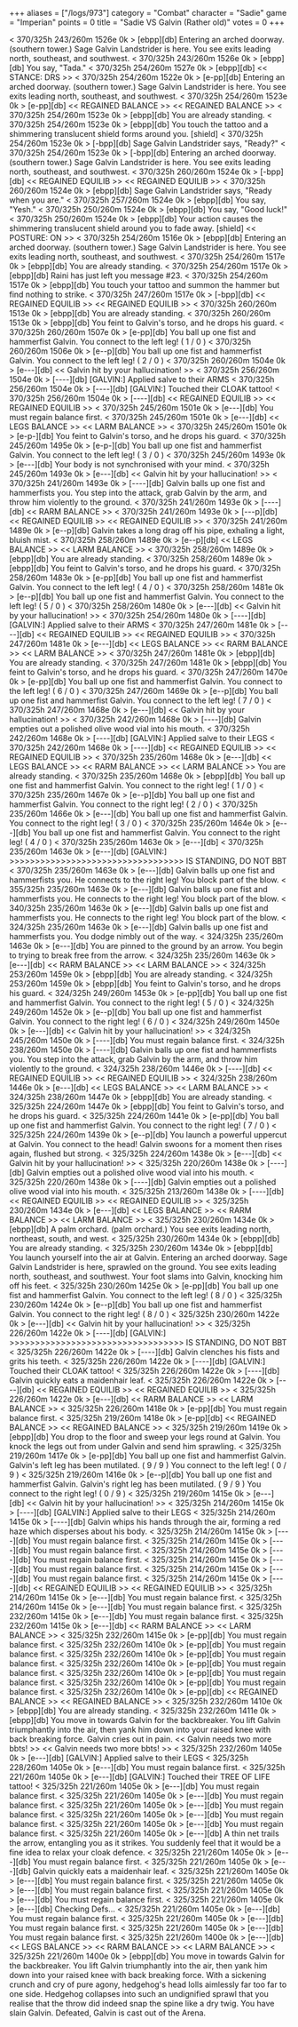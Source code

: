 +++
aliases = ["/logs/973"]
category = "Combat"
character = "Sadie"
game = "Imperian"
points = 0
title = "Sadie VS Galvin (Rather old)"
votes = 0
+++

< 370/325h 243/260m 1526e 0k > [ebpp][db] 
Entering an arched doorway. (southern tower.)
Sage Galvin Landstrider is here. You see exits leading north, southeast, and 
southwest.
< 370/325h 243/260m 1526e 0k > [ebpp][db] 
You say, "Tada."
< 370/325h 254/260m 1527e 0k > [ebpp][db] 
<< STANCE: DRS >>
< 370/325h 254/260m 1522e 0k > [e-pp][db] 
Entering an arched doorway. (southern tower.)
Sage Galvin Landstrider is here. You see exits leading north, southeast, and 
southwest.
< 370/325h 254/260m 1523e 0k > [e-pp][db] 
<< REGAINED BALANCE >>
<< REGAINED BALANCE >>
< 370/325h 254/260m 1523e 0k > [ebpp][db] 
You are already standing.
< 370/325h 254/260m 1523e 0k > [ebpp][db] 
You touch the tattoo and a shimmering translucent shield forms around you. [shield]
< 370/325h 254/260m 1523e 0k > [-bpp][db] 
Sage Galvin Landstrider says, "Ready?"
< 370/325h 254/260m 1523e 0k > [-bpp][db] 
Entering an arched doorway. (southern tower.)
Sage Galvin Landstrider is here. You see exits leading north, southeast, and 
southwest.
< 370/325h 260/260m 1524e 0k > [-bpp][db] 
<< REGAINED EQUILIB >>
<< REGAINED EQUILIB >>
< 370/325h 260/260m 1524e 0k > [ebpp][db] 
Sage Galvin Landstrider says, "Ready when you are."
< 370/325h 257/260m 1524e 0k > [ebpp][db] 
You say, "Yesh."
< 370/325h 250/260m 1524e 0k > [ebpp][db] 
You say, "Good luck!"
< 370/325h 250/260m 1524e 0k > [ebpp][db] 
Your action causes the shimmering translucent shield around you to fade away. [shield]
<< POSTURE: ON >>
< 370/325h 254/260m 1516e 0k > [ebpp][db] 
Entering an arched doorway. (southern tower.)
Sage Galvin Landstrider is here. You see exits leading north, southeast, and 
southwest.
< 370/325h 254/260m 1517e 0k > [ebpp][db] 
You are already standing.
< 370/325h 254/260m 1517e 0k > [ebpp][db] 
Raini has just left you message #23.
< 370/325h 254/260m 1517e 0k > [ebpp][db] 
You touch your tattoo and summon the hammer but find nothing to strike.
< 370/325h 247/260m 1517e 0k > [-bpp][db] 
<< REGAINED EQUILIB >>
<< REGAINED EQUILIB >>
< 370/325h 260/260m 1513e 0k > [ebpp][db] 
You are already standing.
< 370/325h 260/260m 1513e 0k > [ebpp][db] 
You feint to Galvin's torso, and he drops his guard.
< 370/325h 260/260m 1507e 0k > [e-pp][db] 
You ball up one fist and hammerfist Galvin.
You connect to the left leg! ( 1 / 0 )
< 370/325h 260/260m 1506e 0k > [e--p][db] 
You ball up one fist and hammerfist Galvin.
You connect to the left leg! ( 2 / 0 )
< 370/325h 260/260m 1504e 0k > [e---][db] 
<< Galvin hit by your hallucination! >>
< 370/325h 256/260m 1504e 0k > [----][db] 
[GALVIN:] Applied salve to their ARMS
< 370/325h 256/260m 1504e 0k > [----][db] 
[GALVIN:] Touched their CLOAK tattoo!
< 370/325h 256/260m 1504e 0k > [----][db] 
<< REGAINED EQUILIB >>
<< REGAINED EQUILIB >>
< 370/325h 245/260m 1501e 0k > [e---][db] 
You must regain balance first.
< 370/325h 245/260m 1501e 0k > [e---][db] 
<< LEGS BALANCE >>
<< LARM BALANCE >>
< 370/325h 245/260m 1501e 0k > [e-p-][db] 
You feint to Galvin's torso, and he drops his guard.
< 370/325h 245/260m 1495e 0k > [e-p-][db] 
You ball up one fist and hammerfist Galvin.
You connect to the left leg! ( 3 / 0 )
< 370/325h 245/260m 1493e 0k > [e---][db] 
Your body is not synchronised with your mind.
< 370/325h 245/260m 1493e 0k > [e---][db] 
<< Galvin hit by your hallucination! >>
< 370/325h 241/260m 1493e 0k > [----][db] 
Galvin balls up one fist and hammerfists you.
You step into the attack, grab Galvin by the arm, and throw him violently to 
the ground.
< 370/325h 241/260m 1493e 0k > [----][db] 
<< RARM BALANCE >>
< 370/325h 241/260m 1493e 0k > [---p][db] 
<< REGAINED EQUILIB >>
<< REGAINED EQUILIB >>
< 370/325h 241/260m 1489e 0k > [e--p][db] 
Galvin takes a long drag off his pipe, exhaling a light, bluish mist.
< 370/325h 258/260m 1489e 0k > [e--p][db] 
<< LEGS BALANCE >>
<< LARM BALANCE >>
< 370/325h 258/260m 1489e 0k > [ebpp][db] 
You are already standing.
< 370/325h 258/260m 1489e 0k > [ebpp][db] 
You feint to Galvin's torso, and he drops his guard.
< 370/325h 258/260m 1483e 0k > [e-pp][db] 
You ball up one fist and hammerfist Galvin.
You connect to the left leg! ( 4 / 0 )
< 370/325h 258/260m 1481e 0k > [e--p][db] 
You ball up one fist and hammerfist Galvin.
You connect to the left leg! ( 5 / 0 )
< 370/325h 258/260m 1480e 0k > [e---][db] 
<< Galvin hit by your hallucination! >>
< 370/325h 254/260m 1480e 0k > [----][db] 
[GALVIN:] Applied salve to their ARMS
< 370/325h 247/260m 1481e 0k > [----][db] 
<< REGAINED EQUILIB >>
<< REGAINED EQUILIB >>
< 370/325h 247/260m 1481e 0k > [e---][db] 
<< LEGS BALANCE >>
<< RARM BALANCE >>
<< LARM BALANCE >>
< 370/325h 247/260m 1481e 0k > [ebpp][db] 
You are already standing.
< 370/325h 247/260m 1481e 0k > [ebpp][db] 
You feint to Galvin's torso, and he drops his guard.
< 370/325h 247/260m 1470e 0k > [e-pp][db] 
You ball up one fist and hammerfist Galvin.
You connect to the left leg! ( 6 / 0 )
< 370/325h 247/260m 1469e 0k > [e--p][db] 
You ball up one fist and hammerfist Galvin.
You connect to the left leg! ( 7 / 0 )
< 370/325h 247/260m 1468e 0k > [e---][db] 
<< Galvin hit by your hallucination! >>
< 370/325h 242/260m 1468e 0k > [----][db] 
Galvin empties out a polished olive wood vial into his mouth.
< 370/325h 242/260m 1468e 0k > [----][db] 
[GALVIN:] Applied salve to their LEGS
< 370/325h 242/260m 1468e 0k > [----][db] 
<< REGAINED EQUILIB >>
<< REGAINED EQUILIB >>
< 370/325h 235/260m 1468e 0k > [e---][db] 
<< LEGS BALANCE >>
<< RARM BALANCE >>
<< LARM BALANCE >>
You are already standing.
< 370/325h 235/260m 1468e 0k > [ebpp][db] 
You ball up one fist and hammerfist Galvin.
You connect to the right leg! ( 1 / 0 )
< 370/325h 235/260m 1467e 0k > [e--p][db] 
You ball up one fist and hammerfist Galvin.
You connect to the right leg! ( 2 / 0 )
< 370/325h 235/260m 1466e 0k > [e---][db] 
You ball up one fist and hammerfist Galvin.
You connect to the right leg! ( 3 / 0 )
< 370/325h 235/260m 1464e 0k > [e---][db] 
You ball up one fist and hammerfist Galvin.
You connect to the right leg! ( 4 / 0 )
< 370/325h 235/260m 1463e 0k > [e---][db] 
< 370/325h 235/260m 1463e 0k > [e---][db] 
[GALVIN:] >>>>>>>>>>>>>>>>>>>>>>>>>>>>>>>>>> IS STANDING, DO NOT BBT
< 370/325h 235/260m 1463e 0k > [e---][db] 
Galvin balls up one fist and hammerfists you.
He connects to the right leg!
You block part of the blow.
< 355/325h 235/260m 1463e 0k > [e---][db] 
Galvin balls up one fist and hammerfists you.
He connects to the right leg!
You block part of the blow.
< 340/325h 235/260m 1463e 0k > [e---][db] 
Galvin balls up one fist and hammerfists you.
He connects to the right leg!
You block part of the blow.
< 324/325h 235/260m 1463e 0k > [e---][db] 
Galvin balls up one fist and hammerfists you.
You dodge nimbly out of the way.
< 324/325h 235/260m 1463e 0k > [e---][db] 
You are pinned to the ground by an arrow.
You begin to trying to break free from the arrow.
< 324/325h 235/260m 1463e 0k > [e---][db] 
<< RARM BALANCE >>
<< LARM BALANCE >>
< 324/325h 253/260m 1459e 0k > [ebpp][db] 
You are already standing.
< 324/325h 253/260m 1459e 0k > [ebpp][db] 
You feint to Galvin's torso, and he drops his guard.
< 324/325h 249/260m 1453e 0k > [e-pp][db] 
You ball up one fist and hammerfist Galvin.
You connect to the right leg! ( 5 / 0 )
< 324/325h 249/260m 1452e 0k > [e--p][db] 
You ball up one fist and hammerfist Galvin.
You connect to the right leg! ( 6 / 0 )
< 324/325h 249/260m 1450e 0k > [e---][db] 
<< Galvin hit by your hallucination! >>
< 324/325h 245/260m 1450e 0k > [----][db] 
You must regain balance first.
< 324/325h 238/260m 1450e 0k > [----][db] 
Galvin balls up one fist and hammerfists you.
You step into the attack, grab Galvin by the arm, and throw him violently to 
the ground.
< 324/325h 238/260m 1446e 0k > [----][db] 
<< REGAINED EQUILIB >>
<< REGAINED EQUILIB >>
< 324/325h 238/260m 1446e 0k > [e---][db] 
<< LEGS BALANCE >>
<< LARM BALANCE >>
< 324/325h 238/260m 1447e 0k > [ebpp][db] 
You are already standing.
< 325/325h 224/260m 1447e 0k > [ebpp][db] 
You feint to Galvin's torso, and he drops his guard.
< 325/325h 224/260m 1441e 0k > [e-pp][db] 
You ball up one fist and hammerfist Galvin.
You connect to the right leg! ( 7 / 0 )
< 325/325h 224/260m 1439e 0k > [e--p][db] 
You launch a powerful uppercut at Galvin.
You connect to the head!
Galvin swoons for a moment then rises again, flushed but strong.
< 325/325h 224/260m 1438e 0k > [e---][db] 
<< Galvin hit by your hallucination! >>
< 325/325h 220/260m 1438e 0k > [----][db] 
Galvin empties out a polished olive wood vial into his mouth.
< 325/325h 220/260m 1438e 0k > [----][db] 
Galvin empties out a polished olive wood vial into his mouth.
< 325/325h 213/260m 1438e 0k > [----][db] 
<< REGAINED EQUILIB >>
<< REGAINED EQUILIB >>
< 325/325h 230/260m 1434e 0k > [e---][db] 
<< LEGS BALANCE >>
<< RARM BALANCE >>
<< LARM BALANCE >>
< 325/325h 230/260m 1434e 0k > [ebpp][db] 
A palm orchard. (palm orchard.)
You see exits leading north, northeast, south, and west.
< 325/325h 230/260m 1434e 0k > [ebpp][db] 
You are already standing.
< 325/325h 230/260m 1434e 0k > [ebpp][db] 
You launch yourself into the air at Galvin.
Entering an arched doorway.
Sage Galvin Landstrider is here, sprawled on the ground. You see exits leading 
north, southeast, and southwest.
Your foot slams into Galvin, knocking him off his feet.
< 325/325h 230/260m 1425e 0k > [e-pp][db] 
You ball up one fist and hammerfist Galvin.
You connect to the left leg! ( 8 / 0 )
< 325/325h 230/260m 1424e 0k > [e--p][db] 
You ball up one fist and hammerfist Galvin.
You connect to the right leg! ( 8 / 0 )
< 325/325h 230/260m 1422e 0k > [e---][db] 
<< Galvin hit by your hallucination! >>
< 325/325h 226/260m 1422e 0k > [----][db] 
[GALVIN:] >>>>>>>>>>>>>>>>>>>>>>>>>>>>>>>>>> IS STANDING, DO NOT BBT
< 325/325h 226/260m 1422e 0k > [----][db] 
Galvin clenches his fists and grits his teeth.
< 325/325h 226/260m 1422e 0k > [----][db] 
[GALVIN:] Touched their CLOAK tattoo!
< 325/325h 226/260m 1422e 0k > [----][db] 
Galvin quickly eats a maidenhair leaf.
< 325/325h 226/260m 1422e 0k > [----][db] 
<< REGAINED EQUILIB >>
<< REGAINED EQUILIB >>
< 325/325h 226/260m 1422e 0k > [e---][db] 
<< RARM BALANCE >>
<< LARM BALANCE >>
< 325/325h 226/260m 1418e 0k > [e-pp][db] 
You must regain balance first.
< 325/325h 219/260m 1418e 0k > [e-pp][db] 
<< REGAINED BALANCE >>
<< REGAINED BALANCE >>
< 325/325h 219/260m 1419e 0k > [ebpp][db] 
You drop to the floor and sweep your legs round at Galvin.
You knock the legs out from under Galvin and send him sprawling.
< 325/325h 219/260m 1417e 0k > [e-pp][db] 
You ball up one fist and hammerfist Galvin.
Galvin's left leg has been mutilated. ( 9 / 9 )
You connect to the left leg! ( 0 / 9 )
< 325/325h 219/260m 1416e 0k > [e--p][db] 
You ball up one fist and hammerfist Galvin.
Galvin's right leg has been mutilated. ( 9 / 9 )
You connect to the right leg! ( 0 / 9 )
< 325/325h 219/260m 1415e 0k > [e---][db] 
<< Galvin hit by your hallucination! >>
< 325/325h 214/260m 1415e 0k > [----][db] 
[GALVIN:] Applied salve to their LEGS
< 325/325h 214/260m 1415e 0k > [----][db] 
Galvin whips his hands through the air, forming a red haze which disperses 
about his body.
< 325/325h 214/260m 1415e 0k > [----][db] 
You must regain balance first.
< 325/325h 214/260m 1415e 0k > [----][db] 
You must regain balance first.
< 325/325h 214/260m 1415e 0k > [----][db] 
You must regain balance first.
< 325/325h 214/260m 1415e 0k > [----][db] 
You must regain balance first.
< 325/325h 214/260m 1415e 0k > [----][db] 
You must regain balance first.
< 325/325h 214/260m 1415e 0k > [----][db] 
<< REGAINED EQUILIB >>
<< REGAINED EQUILIB >>
< 325/325h 214/260m 1415e 0k > [e---][db] 
You must regain balance first.
< 325/325h 214/260m 1415e 0k > [e---][db] 
You must regain balance first.
< 325/325h 232/260m 1415e 0k > [e---][db] 
You must regain balance first.
< 325/325h 232/260m 1415e 0k > [e---][db] 
<< RARM BALANCE >>
<< LARM BALANCE >>
< 325/325h 232/260m 1415e 0k > [e-pp][db] 
You must regain balance first.
< 325/325h 232/260m 1410e 0k > [e-pp][db] 
You must regain balance first.
< 325/325h 232/260m 1410e 0k > [e-pp][db] 
You must regain balance first.
< 325/325h 232/260m 1410e 0k > [e-pp][db] 
You must regain balance first.
< 325/325h 232/260m 1410e 0k > [e-pp][db] 
You must regain balance first.
< 325/325h 232/260m 1410e 0k > [e-pp][db] 
You must regain balance first.
< 325/325h 232/260m 1410e 0k > [e-pp][db] 
<< REGAINED BALANCE >>
<< REGAINED BALANCE >>
< 325/325h 232/260m 1410e 0k > [ebpp][db] 
You are already standing.
< 325/325h 232/260m 1411e 0k > [ebpp][db] 
You move in towards Galvin for the backbreaker.
You lift Galvin triumphantly into the air, then yank him down into your raised 
knee with back breaking force.
Galvin cries out in pain.
<< Galvin needs two more bbts! >>
<< Galvin needs two more bbts! >>
< 325/325h 232/260m 1405e 0k > [e---][db] 
[GALVIN:] Applied salve to their LEGS
< 325/325h 228/260m 1405e 0k > [e---][db] 
You must regain balance first.
< 325/325h 221/260m 1405e 0k > [e---][db] 
[GALVIN:] Touched their TREE OF LIFE tattoo!
< 325/325h 221/260m 1405e 0k > [e---][db] 
You must regain balance first.
< 325/325h 221/260m 1405e 0k > [e---][db] 
You must regain balance first.
< 325/325h 221/260m 1405e 0k > [e---][db] 
You must regain balance first.
< 325/325h 221/260m 1405e 0k > [e---][db] 
You must regain balance first.
< 325/325h 221/260m 1405e 0k > [e---][db] 
You must regain balance first.
< 325/325h 221/260m 1405e 0k > [e---][db] 
A thin net trails the arrow, entangling you as it strikes.
You suddenly feel that it would be a fine idea to relax your cloak defence.
< 325/325h 221/260m 1405e 0k > [e---][db] 
You must regain balance first.
< 325/325h 221/260m 1405e 0k > [e---][db] 
Galvin quickly eats a maidenhair leaf.
< 325/325h 221/260m 1405e 0k > [e---][db] 
You must regain balance first.
< 325/325h 221/260m 1405e 0k > [e---][db] 
You must regain balance first.
< 325/325h 221/260m 1405e 0k > [e---][db] 
You must regain balance first.
< 325/325h 221/260m 1405e 0k > [e---][db] 
Checking Defs...
< 325/325h 221/260m 1405e 0k > [e---][db] 
You must regain balance first.
< 325/325h 221/260m 1405e 0k > [e---][db] 
You must regain balance first.
< 325/325h 221/260m 1405e 0k > [e---][db] 
You must regain balance first.
< 325/325h 221/260m 1400e 0k > [e---][db] 
<< LEGS BALANCE >>
<< RARM BALANCE >>
<< LARM BALANCE >>
< 325/325h 221/260m 1400e 0k > [ebpp][db] 
You move in towards Galvin for the backbreaker.
You lift Galvin triumphantly into the air, then yank him down into your raised 
knee with back breaking force.
With a sickening crunch and cry of pure agony, hedgehog's head lolls aimlessly 
far too far to one side. Hedgehog collapses into such an undignified sprawl 
that you realise that the throw did indeed snap the spine like a dry twig.
You have slain Galvin.
Defeated, Galvin is cast out of the Arena.